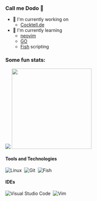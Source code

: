 ### Call me Dodo 🦤

- 🔧 I'm currently working on
   - [Cocktell.de](https://github.com/Blacktea1501/Cocktell.de)
- 📖 I'm currently learning
   - [neovim](https://neovim.io/)
   - [GO](https://go.dev/)
   - [Fish](https://fishshell.com/docs/current/) scripting

### Some fun stats:
  <p align=left>
  <img src="https://github-readme-stats-dodo.vercel.app/api/top-langs/?username=DonatienLeray&count_private=true&show_icons=true&theme=github_dark&langs_count=10&text_color=B2B2B2&border_radius=30&layout=compact&hide_title=true&size_weight=0.6&count_weight=0.4">
  <img src="https://github-readme-stats-dodo.vercel.app/api?username=DonatienLeray&amp;show_icons=true&amp;theme=github_dark&amp;border_radius=30&amp;hide_rank=true" width="250vh">
</p>

<!---
Badges from: https://dev.to/envoy_/150-badges-for-github-pnk

#### Languages:

![Java](https://img.shields.io/badge/Java-ED8B00?style=for-the-badge&logo=java&logoColor=white)&nbsp;
![Python](https://img.shields.io/badge/Python-3776AB?style=for-the-badge&logo=python&logoColor=white)&nbsp;
![LaTeX](https://img.shields.io/badge/latex-%23008080.svg?style=for-the-badge&logo=latex&logoColor=white)&nbsp;
![Markdown](https://img.shields.io/badge/markdown-%23000000.svg?style=for-the-badge&logo=markdown&logoColor=white)


#### Database

![PostgreSQL](https://img.shields.io/badge/PostgreSQL-316192?style=for-the-badge&logo=postgresql&logoColor=white)&nbsp;
--->

#### Tools and Technologies
<!---![Arch](https://img.shields.io/badge/Arch_Linux-1793D1?style=for-the-badge&logo=arch-linux&logoColor=white)&nbsp;--->
![Linux](https://img.shields.io/badge/Linux%20-FCC624?style=flat&logo=LINUX&logoColor=black)&nbsp;
![Git](https://img.shields.io/badge/GIT-E44C30?style=platic&logo=git&logoColor=white)&nbsp;
![Fish](https://img.shields.io/badge/Fish%20shell-4EAA25?style=platic&logo=powershell&logoColor=white)&nbsp;

#### IDEs

![Visual Studio Code](https://img.shields.io/badge/Visual%20Studio%20Code-0078d7.svg?style=platic&logo=visual-studio-code&logoColor=white)&nbsp;
![Vim](https://img.shields.io/badge/NeoVim-%2357A143.svg?&style=platic&logo=neovim&logoColor=white)&nbsp;

